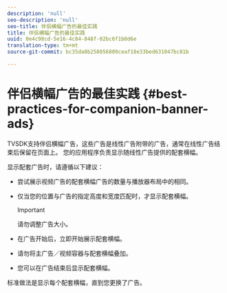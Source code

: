 ```yaml
---
description: 'null'
seo-description: 'null'
seo-title: 伴侣横幅广告的最佳实践
title: 伴侣横幅广告的最佳实践
uuid: 0e4c98cd-5e16-4c84-848f-02bc6f1b0d6e
translation-type: tm+mt
source-git-commit: bc35da8b258056809ceaf18e33bed631047bc81b

---
```



# 伴侣横幅广告的最佳实践 {#best-practices-for-companion-banner-ads}

TVSDK支持伴侣横幅广告，这些广告是线性广告附带的广告，通常在线性广告结束后保留在页面上。 您的应用程序负责显示随线性广告提供的配套横幅。

显示配套广告时，请遵循以下建议：

* 尝试展示视频广告的配套横幅广告的数量与播放器布局中的相同。
* 仅当您的位置与广告的指定高度和宽度匹配时，才显示配套横幅。

   >[!IMPORTANT]
   >
   >请勿调整广告大小。

* 在广告开始后，立即开始展示配套横幅。
* 请勿将主广告／视频容器与配套横幅叠加。
* 您可以在广告结束后显示配套横幅。

标准做法是显示每个配套横幅，直到您更换了广告。